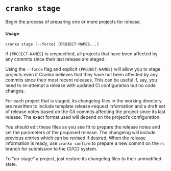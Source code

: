 # `cranko stage`

Begin the process of preparing one or more projects for release.

#### Usage

```
cranko stage [--force] [PROJECT-NAMES...]
```

If `{PROJECT-NAMES}` is unspecified, all projects that have been affected by any
commits since their last release are staged.

Using the `--force` flag and explicit `{PROJECT-NAMES}` will allow you to stage
projects even if Cranko believes that they have not been affected by any commits
since their most recent releases. This can be useful if, say, you need to
re-attempt a release with updated CI configuration but no code changes.

For each project that is staged, its changelog files in the working directory
are rewritten to include template release-request information and a draft set of
release notes based on the Git commits affecting the project since its last
release. The exact format used will depend on the project’s configuration.

You should edit these files as you see fit to prepare the release notes and set
the parameters of the proposed release. The changelog will include previous
entries which can be revised if desired. When the release information is ready,
use `cranko confirm` to prepare a new commit on the `rc` branch for submission
to the CI/CD system.

To “un-stage” a project, just restore its changelog files to their unmodified
state.
